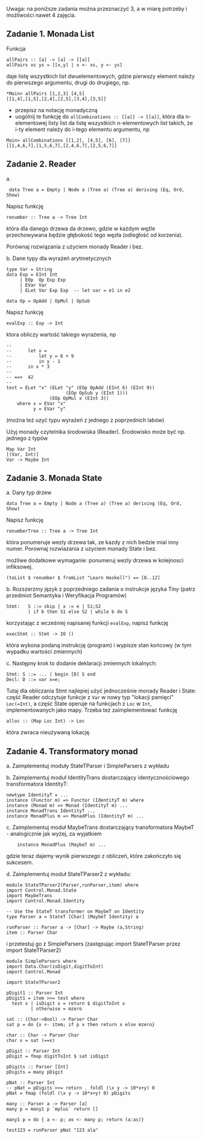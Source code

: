 Uwaga: na poniższe zadania można przeznaczyć 3, a w miarę potrzeby i
możliwości nawet 4 zajęcia.

## Zadanie 1. Monada List

Funkcja

    allPairs :: [a] -> [a] -> [[a]]
    allPairs xs ys = [[x,y] | x <- xs, y <- ys]

daje listę wszystkich list dwuelementowych, gdzie pierwszy element
należy do pierwszego argumentu, drugi do drugiego, np.

~~~~
*Main> allPairs [1,2,3] [4,5]
[[1,4],[1,5],[2,4],[2,5],[3,4],[3,5]]
~~~~

 - przepisz na notację monadyczną
 - uogólnij te funkcję do `allCombinations :: [[a]] -> [[a]]`, która dla n-elementowej listy list da listę wszystkich n-elementowych list takich, że i-ty element należy do i-tego elementu argumentu, np

~~~~
Main> allCombinations [[1,2], [4,5], [6], [7]]  
[[1,4,6,7],[1,5,6,7],[2,4,6,7],[2,5,6,7]]
~~~~

## Zadanie 2. Reader

a.

~~~~
 data Tree a = Empty | Node a (Tree a) (Tree a) deriving (Eq, Ord, Show)
~~~~

Napisz funkcję

    renumber :: Tree a -> Tree Int

która dla danego drzewa da drzewo, gdzie w każdym węźle przechowywana będzie głębokość tego węzła (odległość od korzenia).

Porównaj rozwiązania z użyciem monady Reader i bez.

b. Dane typy dla wyrażeń arytmetycznych

    type Var = String
    data Exp = EInt Int
         | EOp  Op Exp Exp
         | EVar Var
         | ELet Var Exp Exp  -- let var = e1 in e2

    data Op = OpAdd | OpMul | OpSub

Napisz funkcję 

    evalExp :: Exp -> Int

ktora obliczy wartość takiego wyrażenia, np

~~~
--
--      let x =
--          let y = 6 + 9
--          in y - 1
--      in x * 3
-- 
-- ==>  42
--
test = ELet "x" (ELet "y" (EOp OpAdd (EInt 6) (EInt 9))
                      (EOp OpSub y (EInt 1)))
                (EOp OpMul x (EInt 3))
    where x = EVar "x"
          y = EVar "y"

~~~

(można też uzyć typu wyrażeń z jednego z poprzednich labów)

Użyj monady czytelnika środowiska (Reader). Środowisko może być
np. jednego z typów

```
Map Var Int
[(Var, Int)]
Var -> Maybe Int
```

## Zadanie 3. Monada State

a. Dany typ drzew

    data Tree a = Empty | Node a (Tree a) (Tree a) deriving (Eq, Ord, Show)

Napisz funkcję

    renumberTree :: Tree a -> Tree Int

która ponumeruje wezly drzewa tak, ze kazdy z nich bedzie mial inny numer.
Porownaj rozwiazania z uzyciem monady State i bez.

możliwe dodatkowe wymaganie: ponumeruj wezly drzewa w kolejnosci infiksowej.

~~~~
(toList $ renumber $ fromList "Learn Haskell") == [0..12]
~~~~

b. Rozszerzmy język z poprzedniego zadania o instrukcje języka Tiny
(patrz przedmiot Semantyka i Weryfikacja Programów)

~~~
Stmt:   S ::= skip | x := e | S1;S2
        | if b then S1 else S2 | while b do S
~~~

korzystając z wcześniej napisanej funkcji `evalExp`, napisz funkcję

~~~
execStmt :: Stmt -> IO ()
~~~

która wykona podaną instrukcję (program) i wypisze stan końcowy (w tym
wypadku wartości zmiennych)

c. Następny krok to dodanie deklaracji zmiennych lokalnych:

~~~
Stmt: S ::= ... | begin [D] S end
Decl: D ::= var x=e;
~~~

Tutaj dla obliczania Stmt najlepiej użyć jednocześnie monady Reader i State: część Reader odczytuje funkcje z `Var` w nowy typ "lokacji pamięci" `Loc(=Int)`, a część State operuje na funkcjach z `Loc` w `Int`, implementowanych jako mapy. Trzeba też zaimplementować funkcję
```
alloc :: (Map Loc Int) -> Loc
```
która zwraca nieużywaną lokację.

## Zadanie 4.  Transformatory monad

a. Zaimplementuj moduły StateTParser i SimpleParsers z wykładu

b. Zaimplementuj moduł IdentityTrans dostarczający identycznościowego 
transformatora IdentityT:

    newtype IdentityT = ...
    instance (Functor m) => Functor (IdentityT m) where
    instance (Monad m) => Monad (IdentityT m) ...
    instance MonadTrans IdentityT ...
    instance MonadPlus m => MonadPlus (IdentityT m) ...

c. Zaimplementuj moduł MaybeTrans dostarczający transformatora MaybeT - analogicznie jak wyżej, za wyjatkiem 

```
    instance MonadPlus (MaybeT m) ...
```    
gdzie teraz dajemy wynik pierwszego z obliczeń, które zakończyło się sukcesem.

d. Zaimplementuj moduł StateTParser2 z wykładu:

~~~~
module StateTParser2(Parser,runParser,item) where
import Control.Monad.State
import MaybeTrans
import Control.Monad.Identity

-- Use the StateT transformer on MaybeT on Identity
type Parser a = StateT [Char] (MaybeT Identity) a

runParser :: Parser a -> [Char] -> Maybe (a,String)
item :: Parser Char
~~~~

 i przetestuj go z SimpleParsers (zastępując import StateTParser przez import StateTParser2)

~~~~
module SimpleParsers where
import Data.Char(isDigit,digitToInt)
import Control.Monad

import StateTParser2

pDigit1 :: Parser Int
pDigit1 = item >>= test where
  test x | isDigit x = return $ digitToInt x
         | otherwise = mzero

sat :: (Char->Bool) -> Parser Char
sat p = do {x <- item; if p x then return x else mzero}

char :: Char -> Parser Char
char x = sat (==x)

pDigit :: Parser Int
pDigit = fmap digitToInt $ sat isDigit

pDigits :: Parser [Int]
pDigits = many pDigit

pNat :: Parser Int 
-- pNat = pDigits >>= return . foldl (\x y -> 10*x+y) 0
pNat = fmap (foldl (\x y -> 10*x+y) 0) pDigits

many :: Parser a -> Parser [a]
many p = many1 p `mplus` return []

many1 p = do { a <- p; as <- many p; return (a:as)}

test123 = runParser pNat "123 ala"
~~~~
